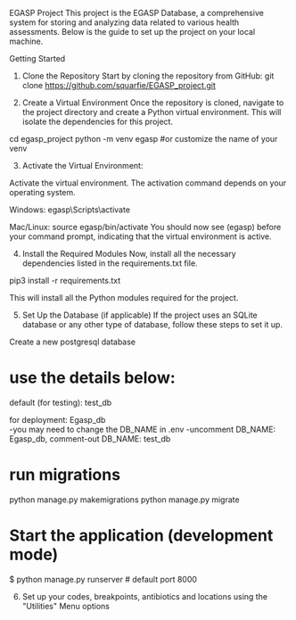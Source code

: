 EGASP Project
This project is the EGASP Database, a comprehensive system for storing and analyzing data related to various health assessments. Below is the guide to set up the project on your local machine.

Getting Started
1. Clone the Repository
Start by cloning the repository from GitHub:
 git clone https://github.com/squarfie/EGASP_project.git


2. Create a Virtual Environment
Once the repository is cloned, navigate to the project directory and create a Python virtual environment. This will isolate the dependencies for this project.


cd egasp_project
python -m venv egasp #or customize the name of your venv

3. Activate the Virtual Environment:
   
Activate the virtual environment. The activation command depends on your operating system.

Windows:
egasp\Scripts\activate

Mac/Linux:
source egasp/bin/activate
You should now see (egasp) before your command prompt, indicating that the virtual environment is active.

4. Install the Required Modules
Now, install all the necessary dependencies listed in the requirements.txt file.

 pip3 install -r requirements.txt

This will install all the Python modules required for the project.

5. Set Up the Database (if applicable)
If the project uses an SQLite database or any other type of database, follow these steps to set it up.

Create a new postgresql database

# use the details below:
default (for testing): test_db 

for deployment: Egasp_db  
-you may need to change the DB_NAME in .env 
-uncomment DB_NAME: Egasp_db, comment-out DB_NAME: test_db


# run migrations
python manage.py makemigrations
python manage.py migrate

# Start the application (development mode)
$ python manage.py runserver # default port 8000

6. Set up your codes, breakpoints, antibiotics and locations using the "Utilities" Menu options






